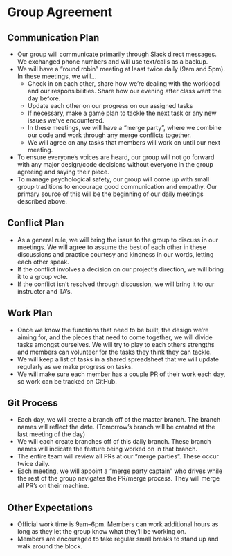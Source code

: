 # Group Agreement
## Communication Plan
* Our group will communicate primarily through Slack direct messages. We exchanged phone numbers and will use text/calls as a  backup.
* We will have a “round robin” meeting at least twice daily (9am and 5pm). In these meetings, we will…
	* Check in on each other, share how we’re dealing with the workload and our responsibilities. Share how our evening after class went the day before.
	* Update each other on our progress on our assigned tasks
	* If necessary, make a game plan to tackle the next task or any new issues we’ve encountered. 
	* In these meetings, we will have a “merge party”, where we combine our code and work through any merge conflicts together.
	* We will agree on any tasks that members will work on until our next meeting.
* To ensure everyone’s voices are heard, our group will not go forward with any major design/code decisions without everyone in the group agreeing and saying their piece. 
* To manage psychological safety, our group will come up with small group traditions to encourage good communication and empathy. Our primary source of this will be the beginning of our daily meetings described above.
## Conflict Plan
* As a general rule, we will bring the issue to the group to discuss in our meetings. We will agree to assume the best of each other in these discussions and practice courtesy and kindness in our words, letting each other speak.
* If the conflict involves a decision on our project’s direction, we will bring it to a group vote. 
* If the conflict isn’t resolved through discussion, we will bring it to our instructor and TA’s.
## Work Plan
* Once we know the functions that need to be built, the design we’re aiming for, and the pieces that need to come together, we will divide tasks amongst ourselves. We will try to play to each others strengths and members can volunteer for the tasks they think they can tackle.
* We will keep a list of tasks in a shared spreadsheet that we will update regularly as we make progress on tasks. 
* We will make sure each member has a couple PR of their work each day, so work can be tracked on GitHub.
## Git Process
* Each day, we will create a branch off of the master branch. The branch names will reflect the date. (Tomorrow’s branch will be created at the last meeting of the day)
* We will each create branches off of this daily branch. These branch names will indicate the feature being worked on in that branch.
* The entire team will review all PRs at our “merge parties”. These occur twice daily.
* Each meeting, we will appoint a “merge party captain” who drives while the rest of the group navigates the PR/merge process. They will merge all PR’s on their machine.
## Other Expectations
* Official work time is 9am–6pm. Members can work additional hours as long as they let the group know what they’ll be working on. 
* Members are encouraged to take regular small breaks to stand up and walk around the block.
